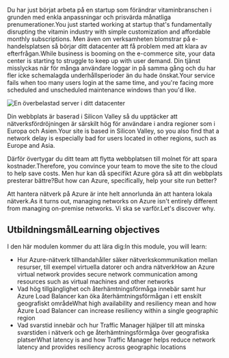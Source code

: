 <span data-ttu-id="78e51-101">Du har just börjat arbeta på en startup som förändrar vitaminbranschen i grunden med enkla anpassningar och prisvärda månatliga prenumerationer.</span><span class="sxs-lookup"><span data-stu-id="78e51-101">You just started working at startup that's fundamentally disrupting the vitamin industry with simple customization and affordable monthly subscriptions.</span></span> <span data-ttu-id="78e51-102">Men även om verksamheten blomstrar på e-handelsplatsen så börjar ditt datacenter att få problem med att klara av efterfrågan.</span><span class="sxs-lookup"><span data-stu-id="78e51-102">While business is booming on the e-commerce site, your data center is starting to struggle to keep up with user demand.</span></span> <span data-ttu-id="78e51-103">Din tjänst misslyckas när för många användare loggar in på samma gång och du har fler icke schemalagda underhållsperioder än du hade önskat.</span><span class="sxs-lookup"><span data-stu-id="78e51-103">Your service fails when too many users login at the same time, and you're facing more scheduled and unscheduled maintenance windows than you'd like.</span></span>

![En överbelastad server i ditt datacenter](../media/1-heading.png)

<span data-ttu-id="78e51-105">Din webbplats är baserad i Silicon Valley så du upptäcker att nätverksfördröjningen är särskilt hög för användare i andra regioner som i Europa och Asien.</span><span class="sxs-lookup"><span data-stu-id="78e51-105">Your site is based in Silicon Valley, so you also find that a network delay is especially bad for users located in other regions, such as Europe and Asia.</span></span> 

<span data-ttu-id="78e51-106">Därför övertygar du ditt team att flytta webbplatsen till molnet för att spara kostnader.</span><span class="sxs-lookup"><span data-stu-id="78e51-106">Therefore, you convince your team to move the site to the cloud to help save costs.</span></span> <span data-ttu-id="78e51-107">Men hur kan då specifikt Azure göra så att din webbplats presterar bättre?</span><span class="sxs-lookup"><span data-stu-id="78e51-107">But how can Azure, specifically, help your site run better?</span></span>

<span data-ttu-id="78e51-108">Att hantera nätverk på Azure är inte helt annorlunda än att hantera lokala nätverk.</span><span class="sxs-lookup"><span data-stu-id="78e51-108">As it turns out, managing networks on Azure isn't entirely different from managing on-premise networks.</span></span> <span data-ttu-id="78e51-109">Vi ska se varför.</span><span class="sxs-lookup"><span data-stu-id="78e51-109">Let's discover why.</span></span>

## <a name="learning-objectives"></a><span data-ttu-id="78e51-110">Utbildningsmål</span><span class="sxs-lookup"><span data-stu-id="78e51-110">Learning objectives</span></span>

<span data-ttu-id="78e51-111">I den här modulen kommer du att lära dig:</span><span class="sxs-lookup"><span data-stu-id="78e51-111">In this module, you will learn:</span></span>

- <span data-ttu-id="78e51-112">Hur Azure-nätverk tillhandahåller säker nätverkskommunikation mellan resurser, till exempel virtuella datorer och andra nätverk</span><span class="sxs-lookup"><span data-stu-id="78e51-112">How an Azure virtual network provides secure network communication among resources such as virtual machines and other networks</span></span>
- <span data-ttu-id="78e51-113">Vad hög tillgänglighet och återhämtningsförmåga innebär samt hur Azure Load Balancer kan öka återhämtningsförmågan i ett enskilt geografiskt område</span><span class="sxs-lookup"><span data-stu-id="78e51-113">What high availability and resiliency mean and how Azure Load Balancer can increase resiliency within a single geographic region</span></span>
- <span data-ttu-id="78e51-114">Vad svarstid innebär och hur Traffic Manager hjälper till att minska svarstiden i nätverk och ge återhämtningsförmåga över geografiska platser</span><span class="sxs-lookup"><span data-stu-id="78e51-114">What latency is and how Traffic Manager helps reduce network latency and provides resiliency across geographic locations</span></span>
